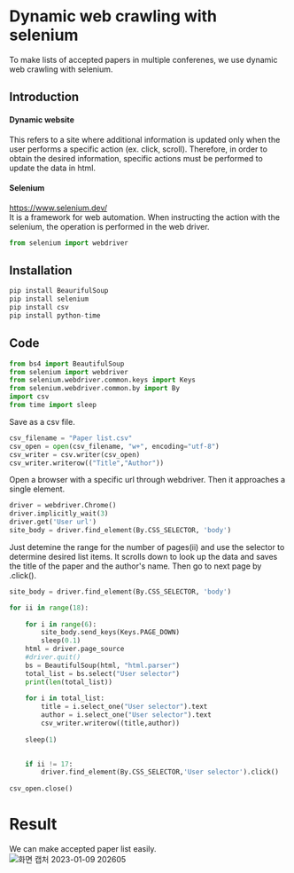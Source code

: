 # Dynamic web crawling with selenium
To make lists of accepted papers in multiple conferenes, we use dynamic web crawling with selenium.

## Introduction
#### Dynamic website
This refers to a site where additional information is updated only when the user performs a specific action (ex. click, scroll).
Therefore, in order to obtain the desired information, specific actions must be performed to update the data in html.

#### Selenium
https://www.selenium.dev/   
It is a framework for web automation.
When instructing the action with the selenium, the operation is performed in the web driver.

```py
from selenium import webdriver
```

## Installation
```py
pip install BeaurifulSoup
pip install selenium
pip install csv
pip install python-time
```

## Code

```py
from bs4 import BeautifulSoup
from selenium import webdriver
from selenium.webdriver.common.keys import Keys
from selenium.webdriver.common.by import By
import csv
from time import sleep
```
Save as a csv file.
```py
csv_filename = "Paper list.csv"
csv_open = open(csv_filename, "w+", encoding="utf-8")
csv_writer = csv.writer(csv_open)
csv_writer.writerow(("Title","Author"))
```
Open a browser with a specific url through webdriver. Then it approaches a single element.
```py
driver = webdriver.Chrome()
driver.implicitly_wait(3)
driver.get('User url')
site_body = driver.find_element(By.CSS_SELECTOR, 'body')
```
Just detemine the range for the number of pages(ii) and use the selector to determine desired list items. It scrolls down to look up the data and saves the title of the paper and the author's name. Then go to next page by .click().
```py
site_body = driver.find_element(By.CSS_SELECTOR, 'body')

for ii in range(18):
   
    for i in range(6):
        site_body.send_keys(Keys.PAGE_DOWN)
        sleep(0.1)
    html = driver.page_source
    #driver.quit()
    bs = BeautifulSoup(html, "html.parser")
    total_list = bs.select("User selector")
    print(len(total_list))
    
    for i in total_list:
        title = i.select_one("User selector").text
        author = i.select_one("User selector").text
        csv_writer.writerow((title,author))
           
    sleep(1)

    
    if ii != 17:
        driver.find_element(By.CSS_SELECTOR,'User selector').click()
        
csv_open.close()
```

# Result
We can make accepted paper list easily.    
![화면 캡처 2023-01-09 202605](https://user-images.githubusercontent.com/122242141/211298174-f60e50e1-d5a4-47b4-aaeb-02688795018d.png)
